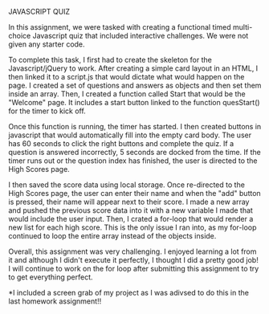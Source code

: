 JAVASCRIPT QUIZ

In this assignment, we were tasked with creating a functional timed multi-choice Javascript quiz that included interactive challenges. We were not given any starter code.

To complete this task, I first had to create the skeleton for the Javascript/jQuery to work. After creating a simple card layout in an HTML, I then linked it to a script.js that would dictate what would happen on the page. I created a set of questions and answers as objects and then set them inside an array. Then, I created a function called Start that would be the "Welcome" page. It includes a start button linked to the function quesStart() for the timer to kick off.

Once this function is running, the timer has started. I then created buttons in javascript that would automatically fill into the empty card body. The user has 60 seconds to click the right buttons and complete the quiz. If a question is answered incorrectly, 5 seconds are docked from the time. If the timer runs out or the question index has finished, the user is directed to the High Scores page.

I then saved the score data using local storage. Once re-directed to the High Scores page, the user can enter their name and when the "add" button is pressed, their name will appear next to their score. I made a new array and pushed the previous score data into it with a new variable I made that would include the user input. Then, I crated a for-loop that would render a new list for each high score. This is the only issue I ran into, as my for-loop continued to loop the entire array instead of the objects inside. 

Overall, this assignment was very challenging. I enjoyed learning a lot from it and although I didn't execute it perfectly, I thought I did a pretty good job! I will continue to work on the for loop after submitting this assignment to try to get everything perfect.

*I included a screen grab of my project as I was adivsed to do this in the last homework assignment!!